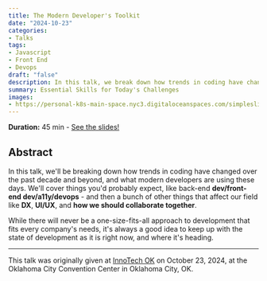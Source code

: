 ```yaml
---
title: The Modern Developer's Toolkit
date: "2024-10-23"
categories:
- Talks
tags:
- Javascript
- Front End
- Devops
draft: "false"
description: In this talk, we break down how trends in coding have changed over the past decade and beyond, and what modern developers are using these days.
summary: Essential Skills for Today's Challenges
images:
- https://personal-k8s-main-space.nyc3.digitaloceanspaces.com/simpleslides.dev/user-uploads/102/the-modern-developers-toolkit-thecodeboss.jpg
---
```


**Duration:** 45 min - [See the slides!](https://simpleslides.dev/thecodeboss/the-modern-developers-toolkit)

## Abstract

In this talk, we'll be breaking down how trends in coding have changed over the
past decade and beyond, and what modern developers are using these days.
We'll cover things you'd probably expect, like back-end **dev/front-end dev/a11y/devops** -
and then a bunch of other things that affect our field like **DX**, **UI/UX**,
and **how we should collaborate together**.

While there will never be a one-size-fits-all approach to development that fits
every company's needs, it's always a good idea to keep up with the state of
development as it is right now, and where it's heading.

---

This talk was originally given at [InnoTech OK](https://www.innotechok.com/)
on October 23, 2024, at the Oklahoma City Convention Center in Oklahoma City, OK.
